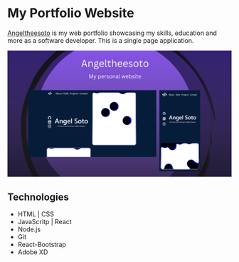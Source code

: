 # My Portfolio Website

<!-- Npm packages | for react comp [rafce]
Backend --
[dotenv] - Loads environment variables from a .env file.
[express] - is a back end web application framework for building RESTful APIs with Node.js
[nodemon] - It simply restarts the node application whenever it observes the changes in the file present in the working directory of your project.
Frontend --
[bootstrap react-bootstrap] - used for fast styling
[emailjs-com] - used to send emails in the form.
[mapbox-gl maplibre-gl react-map-gl] - works with the maps
[react-scroll react-scroll-motion] - effects on scroll into view
[react-toastify] - makes a toast appear when form is submited
[react-router-dom] - lets you change content on click in page.
[axios] - links backend and frontend.
[concurrently] - lets you run frontend and backend with one command.
-->

[Angeltheesoto](angeltheesoto.com) is my web portfolio showcasing my skills, education and more as a software developer. This is a single page application.

![angeltheesoto](./frontend/angeltheesoto.png)

## Technologies

- HTML | CSS
- JavaScritp | React
- Node.js
- Git
- React-Bootstrap
- Adobe XD
